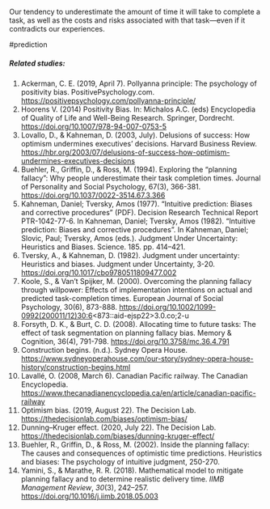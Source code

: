 Our tendency to underestimate the amount of time it will take to complete a task, as well as the costs and risks associated with that task—even if it contradicts our experiences.

#prediction 

##### Related studies: 

1. Ackerman, C. E. (2019, April 7). Pollyanna principle: The psychology of positivity bias. PositivePsychology.com. https://positivepsychology.com/pollyanna-principle/
2. Hoorens V. (2014) Positivity Bias. In: Michalos A.C. (eds) Encyclopedia of Quality of Life and Well-Being Research. Springer, Dordrecht. https://doi.org/10.1007/978-94-007-0753-5
3. Lovallo, D., & Kahneman, D. (2003, July). Delusions of success: How optimism undermines executives’ decisions. Harvard Business Review. https://hbr.org/2003/07/delusions-of-success-how-optimism-undermines-executives-decisions
4. Buehler, R., Griffin, D., & Ross, M. (1994). Exploring the “planning fallacy”: Why people underestimate their task completion times. Journal of Personality and Social Psychology, 67(3), 366-381. https://doi.org/10.1037/0022-3514.67.3.366
5. Kahneman, Daniel; Tversky, Amos (1977). “Intuitive prediction: Biases and corrective procedures” (PDF). Decision Research Technical Report PTR-1042-77-6. In Kahneman, Daniel; Tversky, Amos (1982). “Intuitive prediction: Biases and corrective procedures”. In Kahneman, Daniel; Slovic, Paul; Tversky, Amos (eds.). Judgment Under Uncertainty: Heuristics and Biases. Science. 185. pp. 414–421.
6. Tversky, A., & Kahneman, D. (1982). Judgment under uncertainty: Heuristics and biases. Judgment under Uncertainty, 3-20. https://doi.org/10.1017/cbo9780511809477.002
7. Koole, S., & Van’t Spijker, M. (2000). Overcoming the planning fallacy through willpower: Effects of implementation intentions on actual and predicted task-completion times. European Journal of Social Psychology, 30(6), 873-888. https://doi.org/10.1002/1099-0992(200011/12)30:6<873::aid-ejsp22>3.0.co;2-u
8. Forsyth, D. K., & Burt, C. D. (2008). Allocating time to future tasks: The effect of task segmentation on planning fallacy bias. Memory & Cognition, 36(4), 791-798. https://doi.org/10.3758/mc.36.4.791
9. Construction begins. (n.d.). Sydney Opera House. https://www.sydneyoperahouse.com/our-story/sydney-opera-house-history/construction-begins.html
10. Lavallé, O. (2008, March 6). Canadian Pacific railway. The Canadian Encyclopedia. https://www.thecanadianencyclopedia.ca/en/article/canadian-pacific-railway
11. Optimism bias. (2019, August 22). The Decision Lab. https://thedecisionlab.com/biases/optimism-bias/
12. Dunning–Kruger effect. (2020, July 22). The Decision Lab. https://thedecisionlab.com/biases/dunning-kruger-effect/
13. Buehler, R., Griffin, D., & Ross, M. (2002). Inside the planning fallacy: The causes and consequences of optimistic time predictions. Heuristics and biases: The psychology of intuitive judgment, 250-270.
14. Yamini, S., & Marathe, R. R. (2018). Mathematical model to mitigate planning fallacy and to determine realistic delivery time. _IIMB Management Review_, _30_(3), 242–257. https://doi.org/10.1016/j.iimb.2018.05.003
